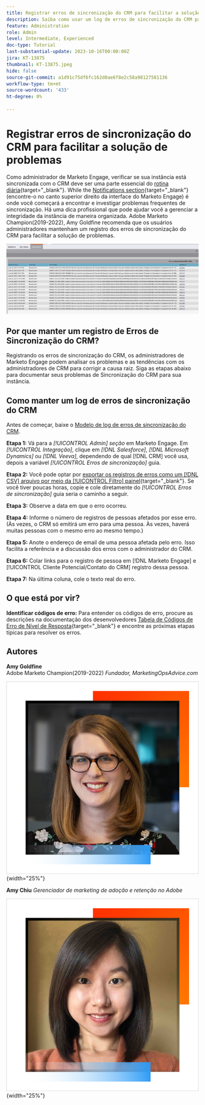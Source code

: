 ```yaml
---
title: Registrar erros de sincronização do CRM para facilitar a solução de problemas
description: Saiba como usar um log de erros de sincronização do CRM para investigar problemas de sincronização do CRM e mantê-lo em execução sem problemas.
feature: Administration
role: Admin
level: Intermediate, Experienced
doc-type: Tutorial
last-substantial-update: 2023-10-16T00:00:00Z
jira: KT-13875
thumbnail: KT-13875.jpeg
hide: false
source-git-commit: a1d91c75df6fc162d0ae6f8e2c58a98127581136
workflow-type: tm+mt
source-wordcount: '433'
ht-degree: 0%

---
```



# Registrar erros de sincronização do CRM para facilitar a solução de problemas

Como administrador de Marketo Engage, verificar se sua instância está sincronizada com o CRM deve ser uma parte essencial do [rotina diária](https://nation.marketo.com/t5/champion-program-blogs/my-marketo-morning-routine-tips-for-driving-marketing-operation/ba-p/247508){target="_blank"}. While the [Notifications section](https://experienceleague.adobe.com/docs/marketo/using/product-docs/core-marketo-concepts/miscellaneous/notification-types.html){target="_blank"} (encontre-o no canto superior direito da interface do Marketo Engage) é onde você começará a encontrar e investigar problemas frequentes de sincronização. Há uma dica profissional que pode ajudar você a gerenciar a integridade da instância de maneira organizada. Adobe Marketo Champion(2019-2022), Amy Goldfine recomenda que os usuários administradores mantenham um registro dos erros de sincronização do CRM para facilitar a solução de problemas.

![Captura de tela da guia Erros de sincronização](/help/tutorial-inherited-instance/_assets/Marketo_Engage_Admin_Salesforce_Sync_Errors_Tab.png)

## Por que manter um registro de Erros de Sincronização do CRM?

Registrando os erros de sincronização do CRM, os administradores de Marketo Engage podem analisar os problemas e as tendências com os administradores de CRM para corrigir a causa raiz. Siga as etapas abaixo para documentar seus problemas de Sincronização do CRM para sua instância.

## Como manter um log de erros de sincronização do CRM

Antes de começar, baixe o [Modelo de log de erros de sincronização do CRM](/help/tutorial-inherited-instance/_assets/downloads/Adobe-Marketo-Engage_CRM-Sync-Error-Log-Template.xlsx).

**Etapa 1:** Vá para a *[!UICONTROL Admin] seção* em Marketo Engage. Em *[!UICONTROL Integração]*, clique em *[!DNL Salesforce]*, *[!DNL Microsoft Dynamics]* ou *[!DNL Veeva]*, dependendo de qual [!DNL CRM] você usa, depois a variável *[!UICONTROL Erros de sincronização]* guia.

**Etapa 2:** Você pode optar por [exportar os registros de erros como um [!DNL CSV] arquivo por meio da [!UICONTROL Filtro] painel](https://experienceleague.adobe.com/docs/marketo/using/product-docs/crm-sync/salesforce-sync/salesforce-sync-errors.html#filter-sync-errors){target="_blank"}. Se você tiver poucas horas, copie e cole diretamente do *[!UICONTROL Erros de sincronização]* guia seria o caminho a seguir.

**Etapa 3:** Observe a data em que o erro ocorreu.

**Etapa 4:** Informe o número de registros de pessoas afetados por esse erro. (Às vezes, o CRM só emitirá um erro para uma pessoa. Às vezes, haverá muitas pessoas com o mesmo erro ao mesmo tempo.)

**Etapa 5:** Anote o endereço de email de uma pessoa afetada pelo erro. Isso facilita a referência e a discussão dos erros com o administrador do CRM.

**Etapa 6:** Colar links para o registro de pessoa em [!DNL Marketo Engage] e [!UICONTROL Cliente Potencial/Contato do CRM] registro dessa pessoa.

**Etapa 7:** Na última coluna, cole o texto real do erro.

## O que está por vir?

**Identificar códigos de erro:** Para entender os códigos de erro, procure as descrições na documentação dos desenvolvedores [Tabela de Códigos de Erro de Nível de Resposta](https://developers.marketo.com/rest-api/error-codes/#response_level_error_codes){target="_blank"} e encontre as próximas etapas típicas para resolver os erros.

## Autores

**Amy Goldfine**\
Adobe Marketo Champion(2019-2022)
*Fundador, MarketingOpsAdvice.com*

![Amy Goldfine](/help/tutorial-inherited-instance/_assets/authors/Customer_Author_Amy_Goldfine.png){width="25%"}

**Amy Chiu**
*Gerenciador de marketing de adoção e retenção no Adobe*

![Amy Chiu](/help/tutorial-inherited-instance/_assets/authors/Adobe_Author_Amy_Chiu.png){width="25%"}

